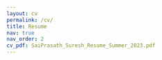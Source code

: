 ```yaml
---
layout: cv
permalink: /cv/
title: Resume
nav: true
nav_order: 2
cv_pdf: SaiPrasath_Suresh_Resume_Summer_2023.pdf
---
```

